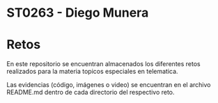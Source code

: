 # ST0263 - Diego Munera

# Retos

En este repositorio se encuentran almacenados los diferentes retos realizados para la materia topicos especiales en telematica.

Las evidencias (código, imágenes o video) se encuentran en el archivo README.md dentro de cada directorio del respectivo reto.




